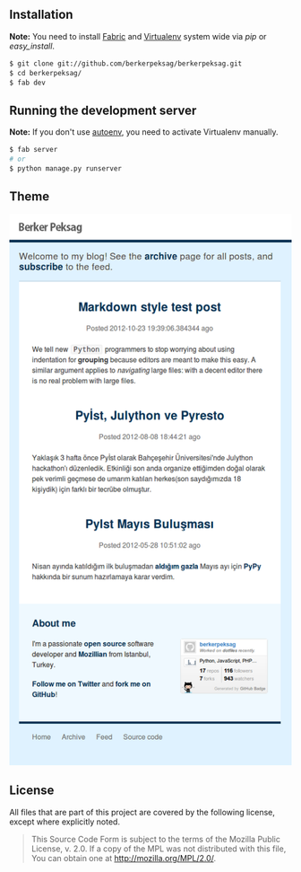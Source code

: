 ## Installation

**Note:** You need to install [Fabric][fabric] and [Virtualenv][venv] system
wide via *pip* or *easy_install*.

```sh
$ git clone git://github.com/berkerpeksag/berkerpeksag.git
$ cd berkerpeksag/
$ fab dev
```

## Running the development server

**Note:** If you don't use [autoenv][autoenv], you need to activate
Virtualenv manually.

```sh
$ fab server
# or
$ python manage.py runserver
```

## Theme

![](assets/screenshot.png)

## License

All files that are part of this project are covered by the following license,
except where explicitly noted.

> This Source Code Form is subject to the terms of the Mozilla Public
> License, v. 2.0. If a copy of the MPL was not distributed with this
> file, You can obtain one at http://mozilla.org/MPL/2.0/.

[fabric]: http://fabfile.org
[venv]: http://virtualenv.org
[autoenv]: https://github.com/kennethreitz/autoenv
